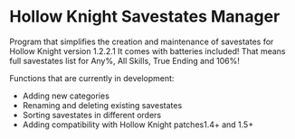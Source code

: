 # Hollow Knight Savestates Manager
Program that simplifies the creation and maintenance of savestates for Hollow Knight version 1.2.2.1
It comes with batteries included! That means full savestates list for Any%, All Skills, True Ending and 106%!

Functions that are currently in development:
- Adding new categories
- Renaming and deleting existing savestates
- Sorting savestates in different orders
- Adding compatibility with Hollow Knight patches1.4+ and 1.5+
